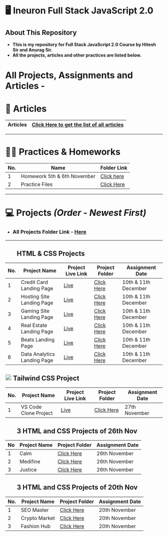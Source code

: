 # 🖥️ Ineuron Full Stack JavaScript 2.0


## About This Repository
- **This is my repository for Full Stack JavaScript 2.0 Course by Hitesh Sir and Anurag Sir.**
- **All the projects, articles and other practices are listed below.**

# All Projects, Assignments and Articles -

# 📝 Articles
| **Articles** 	| [Click Here to get the list of all articles](./All%20Articles/README.md) 	|
|----------	|--------------------------------------------------------------------------	|

<hr>

# 👨‍💻 Practices & Homeworks

| No. 	| **Name**                    	| **Folder Link**                                   	|
|-----	|-----------------------------	|---------------------------------------------------	|
| 1   	| Homework 5th & 6th November 	| [Click here](./5th%20%26%206th%20Nov%20homework/) 	|
| 2   	| Practice Files              	| [Click Here](./Other%20Practices/)                	|

<hr>

# 💻 Projects *(Order - Newest First)*
- ### All Projects Folder Link - [Here](./All%20Projects/)
<hr>

## <img height="16px" src="https://www.w3.org/html/logo/badge/html5-badge-h-solo.png"><img height="16px" src="https://user-images.githubusercontent.com/110087385/210600757-c5cd4168-1913-4cb9-8c09-1d43f9a7565b.png"> HTML & CSS Projects

| No. 	| **Project Name** | **Project Live Link** | **Project Folder** | **Assignment Date**  	|
|-----	|-----------------------------	|-------------------------------------------------------	|----------------------------------------------------------------------	|----------------------	|
| 1   	| Credit Card Landing Page    	| [Live](https://harmonious-chimera-8e5272.netlify.app/) 	| [Click Here](./All%20Projects/4.%20Credit%20Card%20Landing%20Page/)  	| 10th & 11th December 	|
| 2   	| Hosting Site Landing Page   	| [Live](https://golden-cassata-eb391c.netlify.app/)     	| [Click Here](./All%20Projects/5.%20Hosting%20Site%20Landing%20Page/) 	| 10th & 11th December 	|
| 3   	| Gaming Site Landing Page    	| [Live](https://friendly-churros-11f90b.netlify.app/)   	| [Click Here](./All%20Projects/6.%20Gaming%20Site%20Landing%20Page/)  	| 10th & 11th December 	|
| 4   	| Real Estate Landing Page    	| [Live](https://bright-croissant-78fd8e.netlify.app/)      | [Click Here](./All%20Projects/7.%20Real%20Estate%20Landing%20Page/)   | 10th & 11th December 	|
| 5   	| Beats Landing Page          	| [Live](https://beatsaudiohq.netlify.app/)                 | [Click Here](./All%20Projects/8.%20Beats%20Landing%20Page/)           | 10th & 11th December 	|
| 6   	| Data Analytics Landing Page   | [Live](https://data-lab.netlify.app/)                     | [Click Here](./All%20Projects/9.%20Data%20Analytics%20Landing%20Page/)| 10th & 11th December 	|


## <img height="20px" src="https://user-images.githubusercontent.com/110087385/210603643-e581d4a4-9ecc-41a3-bf6a-e05bc6123496.png"> Tailwind CSS Project

| No. 	| **Project Name**      	| **Project Live Link**                                	| **Project Folder**                                                        	| Assignment Date 	|
|-----	|-----------------------	|------------------------------------------------------	|---------------------------------------------------------------------------	|-----------------	|
| 1   	| VS Code Clone Project 	| [Live](https://singular-duckanoo-feab3a.netlify.app) 	| [Click Here](./All%20Projects/3.Project%2027th%20Nov%20VS%20Code%20Clone) 	| 27th November   	|

## <img height="16px" src="https://www.w3.org/html/logo/badge/html5-badge-h-solo.png"><img height="16px" src="https://user-images.githubusercontent.com/110087385/210600757-c5cd4168-1913-4cb9-8c09-1d43f9a7565b.png"> 3 HTML and CSS Projects of 26th Nov

| No 	| **Project Name** 	| **Project Folder**                                                    	| **Assignment Date** 	|
|----	|------------------	|-----------------------------------------------------------------------	|---------------------	|
| 1  	| Calm             	| [Click Here](./All%20Projects/2.%20Project%2026th%20Nov/Project%201/) 	| 26th November       	|
| 2  	| Medifine         	| [Click Here](./All%20Projects/2.%20Project%2026th%20Nov/Project%202/) 	| 26th November       	|
| 3  	| Justice          	| [Click Here](./All%20Projects/2.%20Project%2026th%20Nov/Project%203/) 	| 26th November       	|


## <img height="16px" src="https://www.w3.org/html/logo/badge/html5-badge-h-solo.png"><img height="16px" src="https://user-images.githubusercontent.com/110087385/210600757-c5cd4168-1913-4cb9-8c09-1d43f9a7565b.png"> 3 HTML and CSS Projects of 20th Nov

| No. 	| **Project Name** 	| **Project Folder**                                                                  	| Assignment Date 	|
|-----	|------------------	|-------------------------------------------------------------------------------------	|-----------------	|
| 1   	| SEO Master       	| [Click Here](./All%20Projects/1.%20Project%2020th%20Nov/FSJS%202.0%20Project%2001/) 	| 20th November   	|
| 2   	| Crypto Market    	| [Click Here](./All%20Projects/1.%20Project%2020th%20Nov/FSJS%202.0%20Project%2002/) 	| 20th November   	|
| 3   	| Fashion Hub      	| [Click Here](./All%20Projects/1.%20Project%2020th%20Nov/FSJS%202.0%20Project%2003/) 	| 20th November   	|